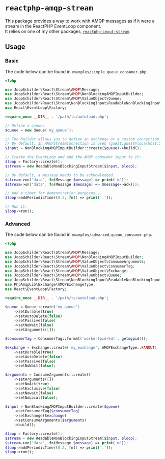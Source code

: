# `reactphp-amqp-stream`
This package provides a way to work with AMQP messages as if it were a stream in the ReactPHP EventLoop component.  
It relies on one of my other packages, [`reactphp-input-stream`](https://packagist.org/packages/joopschilder/reactphp-input-stream). 

## Usage

### Basic
The code below can be found in `examples/simple_queue_consumer.php`.

```php
<?php

use JoopSchilder\React\Stream\AMQP\Message;
use JoopSchilder\React\Stream\AMQP\NonBlockingAMQPInputBuilder;
use JoopSchilder\React\Stream\AMQP\ValueObject\Queue;
use JoopSchilder\React\Stream\NonBlockingInput\ReadableNonBlockingInputStream;
use React\EventLoop\Factory;

require_once __DIR__ . '/path/to/autoload.php';

// Define a queue:
$queue = new Queue('my_queue');

// The builder allows you to define an exchange or a custom connection.
// By default, an AMQPStreamConnection is used (guest:guest@localhost:5672).
$input = NonBlockingAMQPInputBuilder::create($queue)->build();

// Create the EventLoop and add the AMQP consumer input to it:
$loop = Factory::create();
$stream = new ReadableNonBlockingInputStream($input, $loop);

// By default, a message needs to be acknowledged.
$stream->on('data', fn(Message $message) => print('m'));
$stream->on('data', fn(Message $message) => $message->ack());

// Add a timer for demonstration purposes...
$loop->addPeriodicTimer(0.2, fn() => print('.'));

// Run it.
$loop->run();
```

### Advanced
The code below can be found in `examples/advanced_queue_consumer.php`.

```php
<?php

use JoopSchilder\React\Stream\AMQP\Message;
use JoopSchilder\React\Stream\AMQP\NonBlockingAMQPInputBuilder;
use JoopSchilder\React\Stream\AMQP\ValueObject\ConsumeArguments;
use JoopSchilder\React\Stream\AMQP\ValueObject\ConsumerTag;
use JoopSchilder\React\Stream\AMQP\ValueObject\Exchange;
use JoopSchilder\React\Stream\AMQP\ValueObject\Queue;
use JoopSchilder\React\Stream\NonBlockingInput\ReadableNonBlockingInputStream;
use PhpAmqpLib\Exchange\AMQPExchangeType;
use React\EventLoop\Factory;

require_once __DIR__ . '/path/to/autoload.php';

$queue = Queue::create('my_queue')
	->setDurable(true)
	->setAutoDelete(false)
	->setPassive(false)
	->setNoWait(false)
	->setArguments([]);

$consumerTag = ConsumerTag::format('worker[pid=%d]', getmypid());

$exchange = Exchange::create('my_exchange', AMQPExchangeType::FANOUT)
	->setDurable(true)
	->setAutoDelete(false)
	->setPassive(false)
	->setNoWait(false);

$arguments = ConsumeArguments::create()
	->setArguments([])
	->setNoAck(true)
	->setExclusive(false)
	->setNowait(false)
	->setNoLocal(false);

$input = NonBlockingAMQPInputBuilder::create($queue)
	->setConsumerTag($consumerTag)
	->setExchange($exchange)
	->setConsumeArguments($arguments)
	->build();

$loop = Factory::create();
$stream = new ReadableNonBlockingInputStream($input, $loop);
$stream->on('data', fn(Message $message) => print('m'));
$loop->addPeriodicTimer(0.2, fn() => print('.'));
$loop->run();
```
